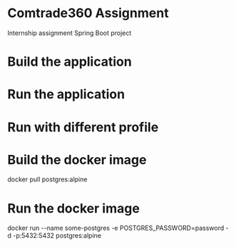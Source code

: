 Comtrade360 Assignment
======================

Internship assignment Spring Boot project

# Build the application

# Run the application

# Run with different profile

# Build the docker image

docker pull postgres:alpine

# Run the docker image

docker run --name some-postgres -e POSTGRES_PASSWORD=password -d -p:5432:5432 postgres:alpine

